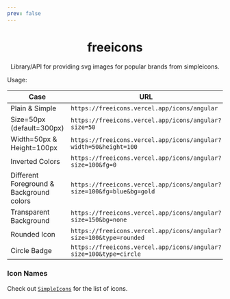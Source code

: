 ```yaml
---
prev: false
---
```


<div style="text-align:center;" align="center">
    <h1>freeicons</h1>
    <p>Library/API for providing svg images for popular brands from simpleicons.</p>
</div>




Usage:

| Case | URL | Icon  |
|---|---|---|
| Plain & Simple |`https://freeicons.vercel.app/icons/angular` | ![](https://freeicons.vercel.app/icons/angular)   |
| Size=50px (default=300px) |`https://freeicons.vercel.app/icons/angular?size=50` | ![](https://freeicons.vercel.app/icons/angular?size=50)   |
| Width=50px & Height=100px |`https://freeicons.vercel.app/icons/angular?width=50&height=100` | ![](https://freeicons.vercel.app/icons/angular?width=50&height=100)   |
| Inverted Colors | `https://freeicons.vercel.app/icons/angular?size=100&fg=0`  | ![](https://freeicons.vercel.app/icons/angular?size=100&fg=0) |
| Different Foreground & Background colors | `https://freeicons.vercel.app/icons/angular?size=100&fg=blue&bg=gold`  | ![](https://freeicons.vercel.app/icons/angular?size=100&fg=blue&bg=gold) |
| Transparent Background | `https://freeicons.vercel.app/icons/angular?size=150&bg=none`  | ![](https://freeicons.vercel.app/icons/angular?size=150&bg=none) |
| Rounded Icon | `https://freeicons.vercel.app/icons/angular?size=100&type=rounded`  | ![](https://freeicons.vercel.app/icons/angular?size=100&type=rounded)  |
| Circle Badge | `https://freeicons.vercel.app/icons/angular?size=100&type=circle`  | ![](https://freeicons.vercel.app/icons/angular?size=100&type=circle)  |


### Icon Names

Check out [`SimpleIcons`](https://simpleicons.org/) for the list of icons.